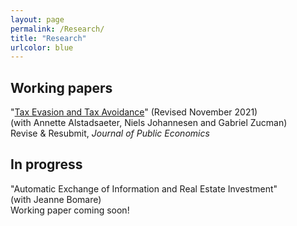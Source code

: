 ```yaml
---
layout: page
permalink: /Research/
title: "Research"
urlcolor: blue
---
```


## Working papers

 
  
"[Tax Evasion and Tax Avoidance](/publications/AJLZ2021(4).pdf)" (Revised November 2021) \
(with Annette Alstadsaeter, Niels Johannesen and Gabriel Zucman) \
Revise & Resubmit, *Journal of Public Economics*


## In progress
"Automatic Exchange of Information and Real Estate Investment" \
(with Jeanne Bomare)\
Working paper coming soon!

